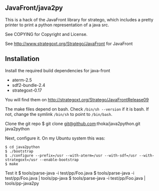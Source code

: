 ## JavaFront/java2py

This is a hack of the JavaFront library for stratego, which
includes a pretty printer to print a python representation of a java src.

See COPYING for Copyright and License.

See http://www.strategoxt.org/Stratego/JavaFront for JavaFront
 
## Installation

Install the required build dependencies for java-front

- aterm-2.5
- sdf2-bundle-2.4
- strategoxt-0.17 

You will find them on http://strategoxt.org/Stratego/JavaFrontRelease09

The make files depend on bash. Check `/bin/sh --version`
if it is bash. If not, change the symlink  `/bin/sh` to point to `/bin/bash`.

Clone the git repo
    $ git clone git@github.com:thoka/java2python.git java2python

Next, configure it. 
On my Ubuntu system this was:

    $ cd java2python
    $ ./bootstrap
    $ ./configure --prefix=/usr --with-aterm=/usr --with-sdf=/usr --with-strategoxt=/usr --enable-bootstrap
    $ make

Test it
    $ tools/parse-java -i test/pp/Foo.java
    $ tools/parse-java -i test/pp/Foo.java | tools/pp-java
    $ tools/parse-java -i test/pp/Foo.java | tools/pp-java2py


